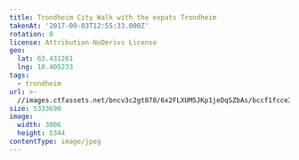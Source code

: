 ```yaml
---
title: Trondheim City Walk with the expats Trondheim
takenAt: '2017-09-03T12:55:33.000Z'
rotation: 0
license: Attribution-NoDerivs License
geo:
  lat: 63.431261
  lng: 10.405233
tags:
  - trondheim
url: >-
  //images.ctfassets.net/bncv3c2gt878/6x2FLXUM5JKp1jeDqSZbAs/bccf1fcce3b8ee051cf6239c89fa6363/trondheim-city-walk-with-the-expats-trondheim_36200226373_o
size: 5333690
image:
  width: 3006
  height: 5344
contentType: image/jpeg
---
```


